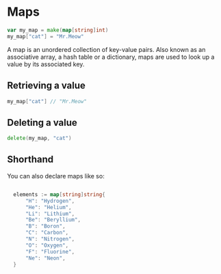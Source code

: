 # Maps

```go
var my_map = make(map[string]int)
my_map["cat"] = "Mr.Meow"
```

A map is an unordered collection of key-value pairs. Also known as an
associative array, a hash table or a dictionary, maps are used to look up a
value by its associated key.

## Retrieving a value

```go
my_map["cat"] // "Mr.Meow"
```

## Deleting a value

```go
delete(my_map, "cat")
```

## Shorthand

You can also declare maps like so:

```go

  elements := map[string]string{
      "H": "Hydrogen",
      "He": "Helium",
      "Li": "Lithium",
      "Be": "Beryllium",
      "B": "Boron",
      "C": "Carbon",
      "N": "Nitrogen",
      "O": "Oxygen",
      "F": "Fluorine",
      "Ne": "Neon",
  }

```
